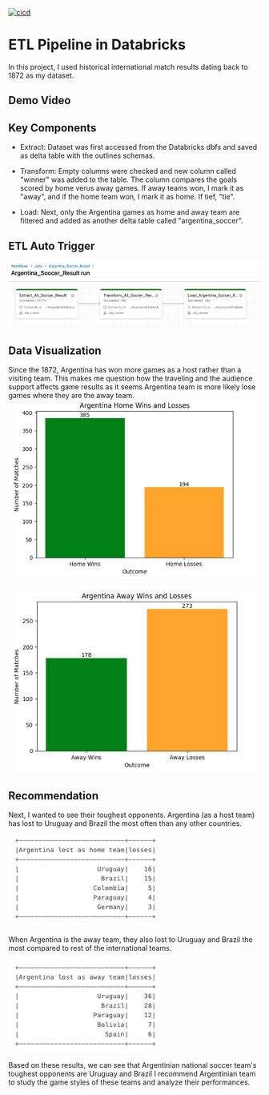 [![cicd](https://github.com/khaliun20/etl_in_databricks/actions/workflows/python.yml/badge.svg)](https://github.com/khaliun20/etl_in_databricks/actions/workflows/python.yml)

# ETL Pipeline in Databricks

In this project, I used historical international match results dating back to 1872 as my dataset.

## Demo Video 

## Key Components
* Extract:
  Dataset was first accessed from the Databricks dbfs and saved as delta table with the outlines schemas. 
  
* Transform:
  Empty columns were checked and new column called "winner" was added to the table. The column compares the goals scored by home verus away games. If away teams won, I mark it as "away", and if the home team won, I mark it as home. If tief, "tie". 
  
* Load:
  Next, only the Argentina games as home and away team are filtered and added as another delta table called "argentina_soccer". 

## ETL Auto Trigger

![Alt Text](imgs/10.png)

## Data Visualization 
Since the  1872, Argentina has won more games as a host rather than a visiting team. This makes me question how the traveling and the audience support affects game results as it seems Argentina team is more likely lose games where they are the away team. 
![Alt Text](imgs/12.png)

![Alt Text](imgs/11.png)

## Recommendation
Next, I wanted to see their toughest opponents. Argentina (as a host team) has lost to Uruguay and Brazil the most often than any other countries. 

![Alt Text](imgs/13.png)

When Argentina is the away team, they also lost to Uruguay and Brazil the most compared to rest of the international teams.

![Alt Text](imgs/14.png)

Based on these results, we can see that Argentinian national soccer team's toughest opponents are Uruguay and Brazil I recommend Argentinian team to study the game styles of these teams and analyze their performances. 

